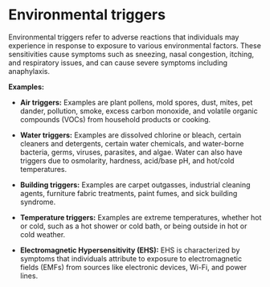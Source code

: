 # Environmental triggers

Environmental triggers refer to adverse reactions that individuals may experience in response to exposure to various environmental factors. These sensitivities cause symptoms such as sneezing, nasal congestion, itching, and respiratory issues, and can cause severe symptoms including anaphylaxis.

**Examples:**

* **Air triggers:** Examples are plant pollens, mold spores, dust, mites, pet dander, pollution, smoke, excess carbon monoxide, and volatile organic compounds (VOCs) from household products or cooking.

* **Water triggers:** Examples are dissolved chlorine or bleach, certain cleaners and detergents, certain water chemicals, and water-borne bacteria, germs, viruses, parasites, and algae. Water can also have triggers due to osmolarity, hardness, acid/base pH, and hot/cold temperatures.

* **Building triggers:** Examples are carpet outgasses, industrial cleaning agents, furniture fabric treatments, paint fumes, and sick building syndrome.

* **Temperature triggers:** Examples are extreme temperatures, whether hot or cold, such as a hot shower or cold bath, or being outside in hot or cold weather.

* **Electromagnetic Hypersensitivity (EHS):** EHS is characterized by symptoms that individuals attribute to exposure to electromagnetic fields (EMFs) from sources like electronic devices, Wi-Fi, and power lines. 
